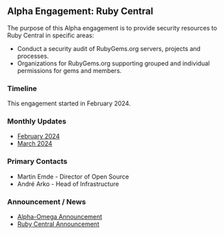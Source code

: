 ## Alpha Engagement: Ruby Central

The purpose of this Alpha engagement is to provide security resources to Ruby Central in specific areas:

* Conduct a security audit of RubyGems.org servers, projects and processes.
* Organizations for RubyGems.org supporting grouped and individual permissions for gems and members.

### Timeline

This engagement started in February 2024.

### Monthly Updates

* [February 2024](update-2024-02.md)
* [March 2024](update-2024-03.md)

### Primary Contacts

* Martin Emde - Director of Open Source
* André Arko - Head of Infrastructure

### Announcement / News

* [Alpha-Omega Announcement](https://alpha-omega.dev/blog/alpha-omega-announces-first-four-grants-of-2024-and-our-2024-okrs/)
* [Ruby Central Announcement](https://rubycentral.org/news/ruby-central-receives-alpha-omega-grant/)